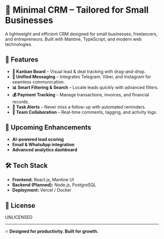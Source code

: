 # 🚀 Minimal CRM – Tailored for Small Businesses

A lightweight and efficient CRM designed for small businesses, freelancers, and entrepreneurs. Built with Mantine, TypeScript, and modern web technologies.

## 🔑 Features
- **📌 Kanban Board** – Visual lead & deal tracking with drag-and-drop.
- **📩 Unified Messaging** – Integrates Telegram, Viber, and Instagram for seamless communication.
- **📊 Smart Filtering & Search** – Locate leads quickly with advanced filters.
- **💰 Payment Tracking** – Manage transactions, invoices, and financial records.
- **🔔 Task Alerts** – Never miss a follow-up with automated reminders.
- **🤝 Team Collaboration** – Real-time comments, tagging, and activity logs.

## 🚀 Upcoming Enhancements
- **AI-powered lead scoring**
- **Email & WhatsApp integration**
- **Advanced analytics dashboard**

## 🛠 Tech Stack
- **Frontend:** React.js, Mantine UI
- **Backend (Planned):** Node.js, PostgreSQL
- **Deployment:** Vercel / Docker

## 📄 License
UNLICENSED

---

🔥 **Designed for productivity. Built for growth.**  
